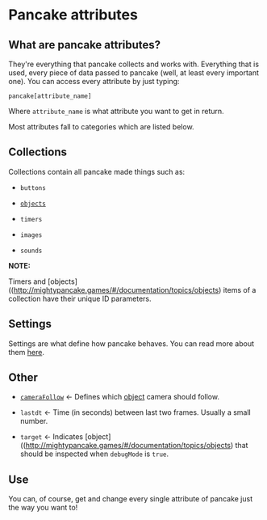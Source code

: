 # Pancake attributes

## What are pancake attributes?

They're everything that pancake collects and works with. Everything that is used, every piece of data passed to pancake (well, at least every important one). You can access every attribute by just typing:

`pancake[attribute_name]`

Where `attribute_name` is what attribute you want to get in return.

Most attributes fall to categories which are listed below.

## Collections

Collections contain all pancake made things such as:

* `buttons`

* [`objects`](http://mightypancake.games/#/documentation/topics/objects)

* `timers`

* `images`

* `sounds`

**NOTE:**

Timers and [objects]((http://mightypancake.games/#/documentation/topics/objects) items of a collection have their unique ID parameters.

## Settings

Settings are what define how pancake behaves. You can read more about them [here](http://mightypancake.games/#/documentation/topics/settings).

## Other

* [`cameraFollow`](http://mightypancake.games/#/documentation/topics/pancake.cameraFollow) <- Defines which [object](http://mightypancake.games/#/documentation/topics/objects) camera should follow.

* `lastdt` <- Time (in seconds) between last two frames. Usually a small number.

* `target` <- Indicates [object]((http://mightypancake.games/#/documentation/topics/objects) that should be inspected when `debugMode` is `true`.

## Use

You can, of course, get and change every single attribute of pancake just the way you want to!
